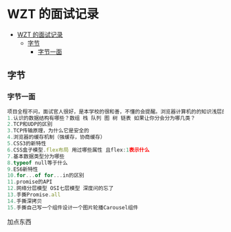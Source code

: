 # WZT 的面试记录

- [WZT 的面试记录](#wzt-的面试记录)
  - [字节](#字节)
    - [字节一面](#字节一面)

## 字节

### 字节一面

```js
项目全程不问，面试官人很好，是本学校的很和善，不懂的会提醒。浏览器计算机的的知识浅层的答出来会深入问。
1.认识的数据结构有哪些？数组 栈 队列 图 树 链表 如果让你分会分为哪几类？
2.TCP和UDP的区别
3.TCP传输原理，为什么它是安全的
4.浏览器的缓存机制（强缓存，协商缓存）
5.CSS3的新特性
6.CSS盒子模型.flex布局 用过哪些属性 且flex:1表示什么
7.基本数据类型分为哪些
8.typeof null等于什么
9.ES6新特性
10.for...of for...in的区别
11.promise的API
12.网络分层模型 OSI七层模型 深度问的忘了
13.手撕Promise.all
14.手撕深拷贝
15.手撕自己写一个组件设计一个图片轮播Carousel组件
```

加点东西

